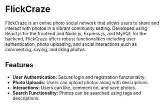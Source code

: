 # FlickCraze

FlickCraze is an online photo social network that allows users to share and interact with photos in a vibrant community setting. Developed using React.js for the frontend and Node.js, Express.js, and MySQL for the backend, FlickCraze offers robust functionalities including user authentication, photo uploading, and social interactions such as commenting, saving, and liking photos.

## Features

- **User Authentication:** Secure login and registration functionality.
- **Photo Uploads:** Users can upload photos along with descriptions.
- **Interactions:** Users can like, comment on, and save photos.
- **Search Functionality:** Photos can be searched using tags and descriptions.

